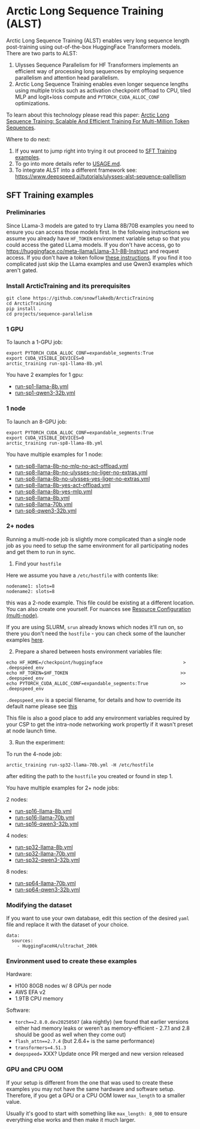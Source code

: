 # Arctic Long Sequence Training (ALST)

Arctic Long Sequence Training (ALST) enables very long sequence length post-training using out-of-the-box HuggingFace Transformers models. There are two parts to ALST:

1. Ulysses Sequence Parallelism for HF Transformers implements an efficient way of processing long sequences by employing sequence parallelism and attention head parallelism.
2. Arctic Long Sequence Training enables even longer sequence lengths using multiple tricks such as activation checkpoint offload to CPU, tiled MLP and logit+loss compute and `PYTORCH_CUDA_ALLOC_CONF` optimizations.

To learn about this technology please read this paper: [Arctic Long Sequence Training: Scalable And Efficient Training For Multi-Million Token Sequences](https://arxiv.org/abs/2506.13996).

Where to do next:

1. If you want to jump right into trying it out proceed to [SFT Training examples](#sft-training-examples).
2. To go into more details refer to [USAGE.md](USAGE.md).
3. To integrate ALST into a different framework see: https://www.deepspeed.ai/tutorials/ulysses-alst-sequence-pallellism

## SFT Training examples

### Preliminaries

Since LLama-3 models are gated to try Llama 8B/70B examples you need to ensure you can access those models first. In the following instructions we assume you already have `HF_TOKEN` environment variable setup so that you could access the gated LLama models. If you don't have access, go to https://huggingface.co/meta-llama/Llama-3.1-8B-Instruct and request access. If you don't have a token follow [these instructions](https://huggingface.co/docs/huggingface_hub/en/quick-start#authentication). If you find it too complicated just skip the LLama examples and use Qwen3 examples which aren't gated.

### Install ArcticTraining and its prerequisites

```
git clone https://github.com/snowflakedb/ArcticTraining
cd ArcticTraining
pip install .
cd projects/sequence-parallelism
```

### 1 GPU

To launch a 1-GPU job:
```
export PYTORCH_CUDA_ALLOC_CONF=expandable_segments:True
export CUDA_VISIBLE_DEVICES=0
arctic_training run-sp1-llama-8b.yml
```

You have 2 examples for 1 gpu:

- [run-sp1-llama-8b.yml](run-sp1-llama-8b.yml)
- [run-sp1-qwen3-32b.yml](run-sp1-qwen3-32b.yml)

### 1 node

To launch an 8-GPU job:
```
export PYTORCH_CUDA_ALLOC_CONF=expandable_segments:True
export CUDA_VISIBLE_DEVICES=0
arctic_training run-sp8-llama-8b.yml
```

You have multiple examples for 1 node:

- [run-sp8-llama-8b-no-mlp-no-act-offload.yml](run-sp8-llama-8b-no-mlp-no-act-offload.yml)
- [run-sp8-llama-8b-no-ulysses-no-liger-no-extras.yml](run-sp8-llama-8b-no-ulysses-no-liger-no-extras.yml)
- [run-sp8-llama-8b-no-ulysses-yes-liger-no-extras.yml](run-sp8-llama-8b-no-ulysses-yes-liger-no-extras.yml)
- [run-sp8-llama-8b-yes-act-offload.yml](run-sp8-llama-8b-yes-act-offload.yml)
- [run-sp8-llama-8b-yes-mlp.yml](run-sp8-llama-8b-yes-mlp.yml)
- [run-sp8-llama-8b.yml](run-sp8-llama-8b.yml)
- [run-sp8-llama-70b.yml](run-sp8-llama-70b.yml)
- [run-sp8-qwen3-32b.yml](run-sp8-qwen3-32b.yml)

### 2+ nodes

Running a multi-node job is slightly more complicated than a single node job as you need to setup the same environment for all participating nodes and get them to run in sync.

1. Find your `hostfile`

Here we assume you have a `/etc/hostfile` with contents like:

```
nodename1: slots=8
nodename2: slots=8
```
this was a 2-node example. This file could be existing at a different location. You can also create one yourself. For nuances see [Resource Configuration (multi-node)](https://www.deepspeed.ai/getting-started/#resource-configuration-multi-node).

If you are using SLURM, `srun` already knows which nodes it'll run on, so there you don't need the `hostfile` - you can check some of the launcher examples [here](https://github.com/stas00/ml-engineering/blob/master/orchestration/slurm/launchers/README.md).

2. Prepare a shared between hosts environment variables file:

```
echo HF_HOME=/checkpoint/huggingface                              > .deepspeed_env
echo HF_TOKEN=$HF_TOKEN                                          >> .deepspeed_env
echo PYTORCH_CUDA_ALLOC_CONF=expandable_segments:True            >> .deepspeed_env
```

`.deepspeed_env` is a special filename, for details and how to override its default name please see [this](https://www.deepspeed.ai/getting-started/#multi-node-environment-variables)

This file is also a good place to add any environment variables required by your CSP to get the intra-node networking work propertly if it wasn't preset at node launch time.

3. Run the experiment:

To run the 4-node job:
```
arctic_training run-sp32-llama-70b.yml -H /etc/hostfile
```
after editing the path to the `hostfile` you created or found in step 1.

You have multiple examples for 2+ node jobs:

2 nodes:
- [run-sp16-llama-8b.yml](run-sp16-llama-8b.yml)
- [run-sp16-llama-70b.yml](run-sp16-llama-70b.yml)
- [run-sp16-qwen3-32b.yml](run-sp16-qwen3-32b.yml)

4 nodes:
- [run-sp32-llama-8b.yml](run-sp32-llama-8b.yml)
- [run-sp32-llama-70b.yml](run-sp32-llama-70b.yml)
- [run-sp32-qwen3-32b.yml](run-sp32-qwen3-32b.yml)

8 nodes:
- [run-sp64-llama-70b.yml](run-sp64-llama-70b.yml)
- [run-sp64-qwen3-32b.yml](run-sp64-qwen3-32b.yml)

### Modifying the dataset

If you want to use your own database, edit this section of the desired `yaml` file and replace it with the dataset of your choice.

```
data:
  sources:
    - HuggingFaceH4/ultrachat_200k
```

### Environment used to create these examples

Hardware:
- H100 80GB nodes w/ 8 GPUs per node
- AWS EFA v2
- 1.9TB CPU memory

Software:
- `torch==2.8.0.dev20250507` (aka nightly) (we found that earlier versions either had memory leaks or weren’t as memory-efficient - 2.7.1 and 2.8 should be good as well when they come out)
- `flash_attn==2.7.4` (but 2.6.4+ is the same performance)
- `transformers=4.51.3`
- `deepspeed=` XXX? Update once PR merged and new version released


### GPU and CPU OOM

If your setup is different from the one that was used to create these examples you may not have the same hardware and software setup. Therefore, if you get a GPU or a CPU OOM lower `max_length` to a smaller value.

Usually it's good to start with something like `max_length: 8_000` to ensure everything else works and then make it much larger.
